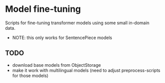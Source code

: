 
# Model fine-tuning

Scripts for fine-tuning transformer models using some small in-domain data.

* NOTE: this only works for SentencePiece models


## TODO

*  download base models from ObjectStorage
*  make it work with multilingual models (need to adjust preprocess-scripts for those models)

